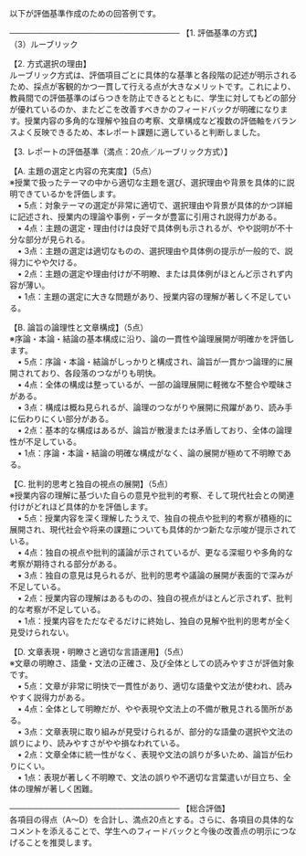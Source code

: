 以下が評価基準作成のための回答例です。

──────────────────────────────
【1. 評価基準の方式】  
（3）ルーブリック

【2. 方式選択の理由】  
ルーブリック方式は、評価項目ごとに具体的な基準と各段階の記述が明示されるため、採点が客観的かつ一貫して行える点が大きなメリットです。これにより、教員間での評価基準のばらつきを防止できるとともに、学生に対してもどの部分が優れているのか、またどこを改善すべきかのフィードバックが明確になります。授業内容の多角的な理解や独自の考察、文章構成など複数の評価軸をバランスよく反映できるため、本レポート課題に適していると判断しました。

【3. レポートの評価基準（満点：20点／ルーブリック方式）】  

【A. 主題の選定と内容の充実度】（5点）  
※授業で扱ったテーマの中から適切な主題を選び、選択理由や背景を具体的に説明できているかを評価します。  
 • 5点：対象テーマの選定が非常に適切で、選択理由や背景が具体的かつ詳細に記述され、授業内の理論や事例・データが豊富に引用され説得力がある。  
 • 4点：主題の選定・理由付けは良好で具体例も示されるが、やや説明が不十分な部分が見られる。  
 • 3点：主題の選定は適切なものの、選択理由や具体例の提示が一般的で、説得力にやや欠ける。  
 • 2点：主題の選定や理由付けが不明瞭、または具体例がほとんど示されず内容が薄い。  
 • 1点：主題の選定に大きな問題があり、授業内容の理解が著しく不足している。

【B. 論旨の論理性と文章構成】（5点）  
※序論・本論・結論の基本構成に沿り、論の一貫性や論理展開が明確かを評価します。  
 • 5点：序論・本論・結論がしっかりと構成され、論旨が一貫かつ論理的に展開されており、各段落のつながりも明快。  
 • 4点：全体の構成は整っているが、一部の論理展開に軽微な不整合や曖昧さがある。  
 • 3点：構成は概ね見られるが、論理のつながりや展開に飛躍があり、読み手に伝わりにくい部分がある。  
 • 2点：基本的な構成はあるが、論旨が散漫または矛盾しており、全体の論理性が不足している。  
 • 1点：序論・本論・結論の明確な構成がなく、論の展開が極めて不明瞭である。

【C. 批判的思考と独自の視点の展開】（5点）  
※授業内容の理解に基づいた自らの意見や批判的考察、そして現代社会との関連付けがどれほど具体的かを評価します。  
 • 5点：授業内容を深く理解したうえで、独自の視点や批判的考察が積極的に展開され、現代社会や将来の課題についても具体的かつ新たな示唆が提示されている。  
 • 4点：独自の視点や批判的議論が示されているが、更なる深堀りや多角的な考察が期待される部分がある。  
 • 3点：独自の意見は見られるが、批判的思考や議論の展開が表面的で深みが不足している。  
 • 2点：授業内容の理解はあるものの、独自の視点がほとんど示されず、批判的な考察が不足している。  
 • 1点：授業内容をただなぞるだけに終始し、独自の見解や批判的思考が全く見受けられない。

【D. 文章表現・明瞭さと適切な言語運用】（5点）  
※文章の明瞭さ、語彙・文法の正確さ、及び全体としての読みやすさが評価対象です。  
 • 5点：文章が非常に明快で一貫性があり、適切な語彙や文法が使われ、読みやすく説得力がある。  
 • 4点：全体として明瞭だが、やや表現や文法上の不備が散見される箇所がある。  
 • 3点：文章表現に取り組みが見受けられるが、部分的な語彙の選択や文法の誤りにより、読みやすさがやや損なわれている。  
 • 2点：文章全体に統一性がなく、表現や文法の誤りが多いため、論旨が伝わりにくい。  
 • 1点：表現が著しく不明瞭で、文法の誤りや不適切な言葉遣いが目立ち、全体の理解が著しく困難。

──────────────────────────────
【総合評価】  
各項目の得点（A～D）を合計し、満点20点とする。さらに、各項目の具体的なコメントを添えることで、学生へのフィードバックと今後の改善点の明示につなげることを推奨します。